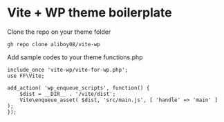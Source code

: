<h1>Vite + WP theme boilerplate</h1>

Clone the repo on your theme folder
```
gh repo clone aliboy08/vite-wp
```

Add sample codes to your theme functions.php
```
include_once 'vite-wp/vite-for-wp.php';
use FF\Vite;

add_action( 'wp_enqueue_scripts', function() {
    $dist = __DIR__ . '/vite/dist';
    Vite\enqueue_asset( $dist, 'src/main.js', [ 'handle' => 'main' ] );
});
```
